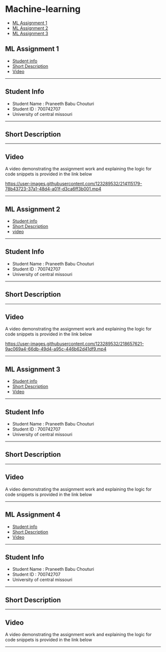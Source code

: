 # Machine-learning

- [ML Assignment 1 ](https://github.com/PRANEETHBABUCHOUTURI/Machine-learning/blob/main/README.md#ml-assignment-1)
- [ML Assignment 2 ](https://github.com/PRANEETHBABUCHOUTURI/Machine-learning/blob/main/README.md#ml-assignment-2)
- [ML Assignment 3 ](https://github.com/PRANEETHBABUCHOUTURI/Machine-learning/blob/main/README.md#ml-assignment-3)


## ML Assignment 1
- [ Student info ](https://github.com/PRANEETHBABUCHOUTURI/Machine-learning/blob/main/README.md#student-info)
- [ Short Description](https://github.com/PRANEETHBABUCHOUTURI/Machine-learning/blob/main/README.md#short-description)
- [ Video](https://github.com/PRANEETHBABUCHOUTURI/Machine-learning/blob/main/README.md#video)

----------

## Student Info

- Student Name : Praneeth Babu Chouturi
- Student ID : 700742707
- University of central missouri

---------

## Short Description 


---------

## Video

A video demonstrating the assignment work and explaining the logic for code snippets is provided in the link below

https://user-images.githubusercontent.com/123289532/214115179-78b43723-37a1-48d4-a01f-d3ca6ff3b001.mp4

---------

## ML Assignment 2

- [  Student info ](https://github.com/PRANEETHBABUCHOUTURI/Machine-learning/blob/main/README.md#student-info-1)
- [ Short Description](https://github.com/PRANEETHBABUCHOUTURI/Machine-learning/blob/main/README.md#short-description-1)
- [ video](https://github.com/PRANEETHBABUCHOUTURI/Machine-learning#video-1)

--------------

## Student Info

- Student Name : Praneeth Babu Chouturi
- Student ID : 700742707
- University of central missouri

--------------

## Short Description


--------------

## Video

A video demonstrating the assignment work and explaining the logic for code snippets is provided in the link below

https://user-images.githubusercontent.com/123289532/218657621-9ac069a4-66db-49d4-a95c-446b62d41df9.mp4

---------------


## ML Assignment 3

- [ Student info ](https://github.com/PRANEETHBABUCHOUTURI/Machine-learning/blob/main/README.md#student-info-2)
- [ Short Description ](https://github.com/PRANEETHBABUCHOUTURI/Machine-learning/blob/main/README.md#short-description-2)
- [ Video ](https://github.com/PRANEETHBABUCHOUTURI/Machine-learning/blob/main/README.md#video-2)

----------------

## Student Info

- Student Name : Praneeth Babu Chouturi
- Student ID : 700742707
- University of central missouri

---------------

## Short Description


---------------

## Video

A video demonstrating the assignment work and explaining the logic for code snippets is provided in the link below


----------------

## ML Assignment 4

- [ Student info ](https://github.com/PRANEETHBABUCHOUTURI/Machine-learning/blob/main/README.md#student-info-3)
- [ Short Description ](https://github.com/PRANEETHBABUCHOUTURI/Machine-learning/blob/main/README.md#short-description-3)
- [ Video ](https://github.com/PRANEETHBABUCHOUTURI/Machine-learning/blob/main/README.md#video-3)

----------------

## Student Info

- Student Name : Praneeth Babu Chouturi
- Student ID : 700742707
- University of central missouri

---------------

## Short Description


---------------

## Video

A video demonstrating the assignment work and explaining the logic for code snippets is provided in the link below


----------------












